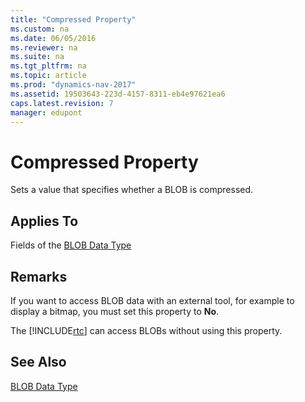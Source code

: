 ```yaml
---
title: "Compressed Property"
ms.custom: na
ms.date: 06/05/2016
ms.reviewer: na
ms.suite: na
ms.tgt_pltfrm: na
ms.topic: article
ms.prod: "dynamics-nav-2017"
ms.assetid: 19503643-223d-4157-8311-eb4e97621ea6
caps.latest.revision: 7
manager: edupont
---
```

# Compressed Property
Sets a value that specifies whether a BLOB is compressed.  
  
## Applies To  
 Fields of the [BLOB Data Type](BLOB-Data-Type.md)  
  
## Remarks  
 If you want to access BLOB data with an external tool, for example to display a bitmap, you must set this property to **No**.  
  
 The [!INCLUDE[rtc](includes/rtc_md.md)] can access BLOBs without using this property.  
  
## See Also  
 [BLOB Data Type](BLOB-Data-Type.md)